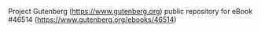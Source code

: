 Project Gutenberg (https://www.gutenberg.org) public repository for eBook #46514 (https://www.gutenberg.org/ebooks/46514)
